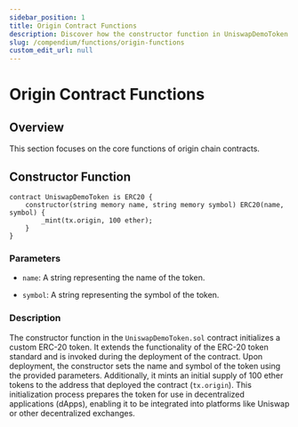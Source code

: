 ```yaml
---
sidebar_position: 1
title: Origin Contract Functions
description: Discover how the constructor function in UniswapDemoToken.sol empowers ERC-20 tokens, tailoring them for dApp integration.
slug: /compendium/functions/origin-functions
custom_edit_url: null
---
```


# Origin Contract Functions

## Overview

This section focuses on the core functions of origin chain contracts.

## Constructor Function

```solidity title="UniswapDemoToken.sol"
contract UniswapDemoToken is ERC20 {
    constructor(string memory name, string memory symbol) ERC20(name, symbol) {
        _mint(tx.origin, 100 ether);
    }
}
```

### Parameters

* `name`: A string representing the name of the token.

* `symbol`: A string representing the symbol of the token.

### Description

The constructor function in the `UniswapDemoToken.sol` contract initializes a custom ERC-20 token. It extends the
functionality of the ERC-20 token standard and is invoked during the deployment of the contract. Upon deployment,
the constructor sets the name and symbol of the token using the provided parameters. Additionally, it mints an initial
supply of 100 ether tokens to the address that deployed the contract (`tx.origin`). This initialization process prepares
the token for use in decentralized applications (dApps), enabling it to be integrated into platforms like Uniswap or other
decentralized exchanges.